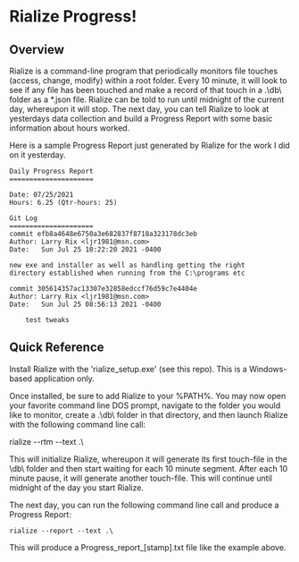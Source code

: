 # Rialize Progress!

## Overview
Rialize is a command-line program that periodically monitors file touches (access, change, modify) within a root folder. Every 10 minute, it will look to see if any file has been touched and make a record of that touch in a .\db\ folder as a *.json file. Rialize can be told to run until midnight of the current day, whereupon it will stop. The next day, you can tell Rialize to look at yesterdays data collection and build a Progress Report with some basic information about hours worked.

Here is a sample Progress Report just generated by Rialize for the work I did on it yesterday.

    Daily Progress Report
    =====================
    
    Date: 07/25/2021
    Hours: 6.25 (Qtr-hours: 25)
    
    Git Log
    =====================
    commit efb8a4648e6750a3e682837f8718a323178dc3eb
    Author: Larry Rix <ljr1981@msn.com>
    Date:   Sun Jul 25 10:22:20 2021 -0400
    
    new exe and installer as well as handling getting the right
    directory established when running from the C:\programs etc

    commit 305614357ac13307e32858edccf76d59c7e4404e
    Author: Larry Rix <ljr1981@msn.com>
    Date:   Sun Jul 25 08:56:13 2021 -0400
    
        test tweaks

## Quick Reference
Install Rialize with the 'rialize_setup.exe' (see this repo). This is a Windows-based application only.

Once installed, be sure to add Rialize to your %PATH%. You may now open your favorite command line DOS prompt, navigate to the folder you would like to monitor, create a .\db\ folder in that directory, and then launch Rialize with the following command line call:

   rialize --rtm --text .\

This will initialize Rialize, whereupon it will generate its first touch-file in the \db\ folder and then start waiting for each 10 minute segment. After each 10 minute pause, it will generate another touch-file. This will continue until midnight of the day you start Rialize.

The next day, you can run the following command line call and produce a Progress Report:

    rialize --report --text .\

This will produce a Progress_report_[stamp].txt file like the example above.
